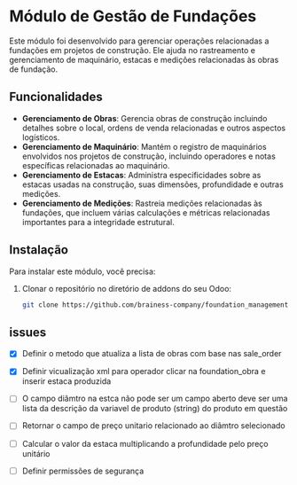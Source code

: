 # Módulo de Gestão de Fundações

Este módulo foi desenvolvido para gerenciar operações relacionadas a fundações em projetos de construção. Ele ajuda no rastreamento e gerenciamento de maquinário, estacas e medições relacionadas às obras de fundação.

## Funcionalidades

- **Gerenciamento de Obras**: Gerencia obras de construção incluindo detalhes sobre o local, ordens de venda relacionadas e outros aspectos logísticos.
- **Gerenciamento de Maquinário**: Mantém o registro de maquinários envolvidos nos projetos de construção, incluindo operadores e notas específicas relacionadas ao maquinário.
- **Gerenciamento de Estacas**: Administra especificidades sobre as estacas usadas na construção, suas dimensões, profundidade e outras medições.
- **Gerenciamento de Medições**: Rastreia medições relacionadas às fundações, que incluem várias calculações e métricas relacionadas importantes para a integridade estrutural.

## Instalação

Para instalar este módulo, você precisa:

1. Clonar o repositório no diretório de addons do seu Odoo:
   ```bash
   git clone https://github.com/brainess-company/foundation_management.git

## issues
- [x] Definir o metodo que atualiza a lista de obras com base nas sale_order 
- [x] Definir vicualização xml para operador clicar na foundation_obra e inserir estaca produzida
- [ ] O campo diâmtro na estca não pode ser um campo aberto deve ser uma lista da descrição da variavel de produto (string) do produto em questão
- [ ] Retornar o campo de preço unitario relacionado ao diâmtro selecionado
- [ ] Calcular o valor da estaca multiplicando a profundidade pelo preço unitário
- [ ] Definir permissões de segurança

